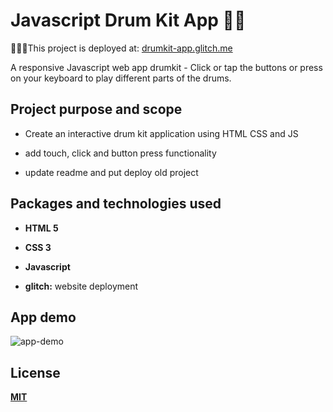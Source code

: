 # Javascript Drum Kit App 🥁🎵

  

🚀💪🏽This project is deployed at: [drumkit-app.glitch.me](https://drumkit-app.glitch.me/)

  

A responsive Javascript web app drumkit - Click or tap the buttons or press on your keyboard to play different parts of the drums.

  

## Project purpose and scope

  

- Create an interactive drum kit application using HTML CSS and JS 

- add touch, click and button press functionality 
- update readme and put deploy old project

## **Packages and technologies used**

  

- **HTML 5**

- **CSS 3**

- **Javascript** 

- **glitch:** website deployment


  

## App demo

  

![app-demo](https://i.imgur.com/ShLE5AU.png)
 
  


## **License**

  

**[MIT](https://choosealicense.com/licenses/mit/)**
